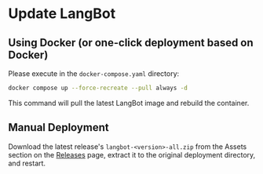 # Update LangBot

## Using Docker (or one-click deployment based on Docker)

Please execute in the `docker-compose.yaml` directory:

```bash
docker compose up --force-recreate --pull always -d
```

This command will pull the latest LangBot image and rebuild the container.

## Manual Deployment

Download the latest release's `langbot-<version>-all.zip` from the Assets section on the [Releases](https://github.com/RockChinQ/LangBot/releases) page, extract it to the original deployment directory, and restart.
